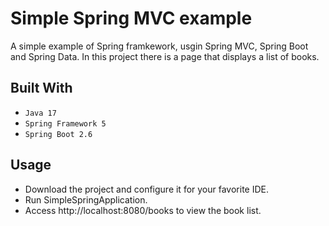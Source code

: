 # Simple Spring MVC example
A simple example of Spring framkework, usgin Spring MVC, Spring Boot and Spring Data. In this project there is a page that displays a list of books.

## Built With
- ``Java 17``
- ``Spring Framework 5``
- ``Spring Boot 2.6``

## Usage
- Download the project and configure it for your favorite IDE.
- Run SimpleSpringApplication.
- Access http://localhost:8080/books to view the book list.
